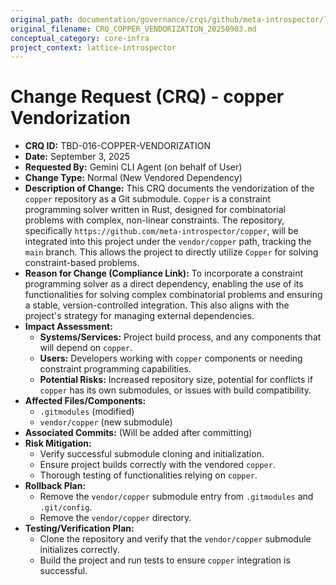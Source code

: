 ```yaml
---
original_path: documentation/governance/crqs/github/meta-introspector/lattice-introspector/docs/crq/CRQ_COPPER_VENDORIZATION_20250903.md
original_filename: CRQ_COPPER_VENDORIZATION_20250903.md
conceptual_category: core-infra
project_context: lattice-introspector
---
```


# Change Request (CRQ) - copper Vendorization

*   **CRQ ID:** TBD-016-COPPER-VENDORIZATION
*   **Date:** September 3, 2025
*   **Requested By:** Gemini CLI Agent (on behalf of User)
*   **Change Type:** Normal (New Vendored Dependency)
*   **Description of Change:**
    This CRQ documents the vendorization of the `copper` repository as a Git submodule. `Copper` is a constraint programming solver written in Rust, designed for combinatorial problems with complex, non-linear constraints. The repository, specifically `https://github.com/meta-introspector/copper`, will be integrated into this project under the `vendor/copper` path, tracking the `main` branch. This allows the project to directly utilize `Copper` for solving constraint-based problems.
*   **Reason for Change (Compliance Link):**
    To incorporate a constraint programming solver as a direct dependency, enabling the use of its functionalities for solving complex combinatorial problems and ensuring a stable, version-controlled integration. This also aligns with the project's strategy for managing external dependencies.
*   **Impact Assessment:**
    *   **Systems/Services:** Project build process, and any components that will depend on `copper`.
    *   **Users:** Developers working with `copper` components or needing constraint programming capabilities.
    *   **Potential Risks:** Increased repository size, potential for conflicts if `copper` has its own submodules, or issues with build compatibility.
*   **Affected Files/Components:**
    *   `.gitmodules` (modified)
    *   `vendor/copper` (new submodule)
*   **Associated Commits:** (Will be added after committing)
*   **Risk Mitigation:**
    *   Verify successful submodule cloning and initialization.
    *   Ensure project builds correctly with the vendored `copper`.
    *   Thorough testing of functionalities relying on `copper`.
*   **Rollback Plan:**
    *   Remove the `vendor/copper` submodule entry from `.gitmodules` and `.git/config`.
    *   Remove the `vendor/copper` directory.
*   **Testing/Verification Plan:**
    *   Clone the repository and verify that the `vendor/copper` submodule initializes correctly.
    *   Build the project and run tests to ensure `copper` integration is successful.
